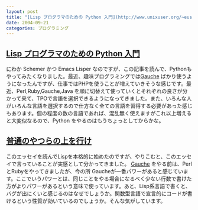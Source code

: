 ```yaml
---
layout: post
title: "[Lisp プログラマのための Python 入門](http://www.unixuser.org/~euske/doc/python/python-lisp-j.html)"
date: 2004-09-21
categories: プログラミング
---
```

## [Lisp プログラマのための Python 入門](http://www.unixuser.org/~euske/doc/python/python-lisp-j.html)
にわか Schemer かつ Emacs Lisper なのですが、この記事を読んで、Pythonもやってみたくなりました。最近、趣味プログラミングでは[Gauche](http://www.shiro.dreamhost.com/scheme/gauche/index-j.html) ばかり使うようになったんですが、仕事ではPHPを使うことが増えていきそうな感じです。最近、Perl,Ruby,Gauche,Java を順に切替えて使っていくとそれぞれの良さが分かって来て、TPOで言語を選択できるようになってきました。また、いろんな人がいろんな言語を選択するので仕方なく全ての言語を習得する必要があった感じもあります。個の程度の数の言語であれば、混乱無く使えますがこれ以上増えると大変似なるので、Python をやるのはもうちょっとしてからかな。

## [普通のやつらの上を行け](http://www.shiro.dreamhost.com/scheme/trans/beating-the-averages-j.html)
このエッセイを読んでLispを本格的に始めたのですが、やりこむと、このエッセイで言っていることが実感として分かってきました。 [Gauche](http://www.shiro.dreamhost.com/scheme/gauche/index-j.html) をやる前は、PerlとRubyをやってきましたが、今の所 Gaucheが一番パワーがあると感じています。ここでいうパワーとは、同じことをやる場合になるべく少ない行数で書けた方がよりパワーがあるという意味で使っています。あと、Lisp系言語で書くと、バグが出にくいと感じるのはなぜでしょうか。関数型言語で宣言的にコードが書けるという性質が効いているのでしょうか。そんな気がしています。
